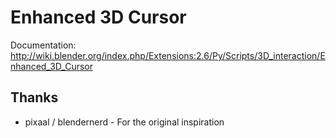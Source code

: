 Enhanced 3D Cursor
===============

Documentation:
http://wiki.blender.org/index.php/Extensions:2.6/Py/Scripts/3D_interaction/Enhanced_3D_Cursor

Thanks
------

- pixaal / blendernerd - For the original inspiration
